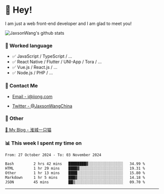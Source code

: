 # 👋 Hey!

I am just a web front-end developer and I am glad to meet you!

![JaxsonWang's github stats](https://github-readme-stats.vercel.app/api?username=JaxsonWang&&show_icons=true&&title_color=1abc9c&&icon_color=1abc9c)


### 📝 Worked language

- ✅ JavaScript / TypeScript / ...
- ✅ React Native / Flutter / UNI-App / Tora / ...
- ✅ Vue.js / React.js / ...
- ✅ Node.js / PHP / ...

### 📮 Contact Me

- [Email - i@iiong.com](mailto:i@iiong.com)

- [Twitter - @JaxsonWangChina](https://twitter.com/JaxsonWangChina)

### 🤪 Other

[📌 My Blog - 淮城一只猫](https://iiong.com)

### 📊 This week I spent my time on

<!--START_SECTION:waka-->

```txt
From: 27 October 2024 - To: 03 November 2024

Bash         2 hrs 42 mins   ████████▓░░░░░░░░░░░░░░░░   34.99 %
HTML         1 hr 29 mins    ████▓░░░░░░░░░░░░░░░░░░░░   19.31 %
Other        1 hr 13 mins    ████░░░░░░░░░░░░░░░░░░░░░   15.80 %
Markdown     1 hr 5 mins     ███▓░░░░░░░░░░░░░░░░░░░░░   14.18 %
JSON         45 mins         ██▒░░░░░░░░░░░░░░░░░░░░░░   09.70 %
```

<!--END_SECTION:waka-->

---
